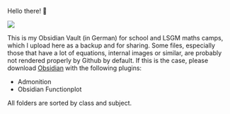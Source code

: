 Hello there! 👋

![](https://raw.githubusercontent.com/karl-zschiebsch/karl-zschiebsch/master/src/resources/gif/Kenobi.gif)

This is my Obsidian Vault (in German) for school and LSGM maths camps, which I upload here as a backup and for sharing. Some files, especially those that have a lot of equations, internal images or similar, are probably not rendered properly by Github by default. If this is the case, please download [Obsidian](https://obsidian.md/) with the following plugins:
- Admonition
- Obsidian Functionplot

All folders are sorted by class and subject.